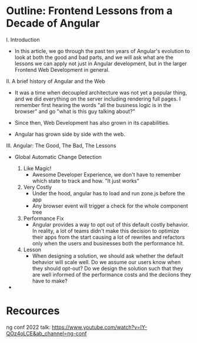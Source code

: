 # Outline: Frontend Lessons from a Decade of Angular 


I. Introduction
  - In this article, we go through the past ten years of Angular's evolution to look at both the good and bad parts, and we will ask what are the lessons we can apply not just in Angular development, but in the larger Frontend Web Development in general.


II. A brief history of Angular and the Web

- It was a time when decoupled architecture was not yet a popular thing, and we did everything on the server including rendering full pages. I remember first hearing the words "all the business logic is in the browser" and go "what is this guy talking about?" 

- Since then, Web Development has also grown in its capabilities.

- Angular has grown side by side with the web.

    
III. Angular: The Good, The Bad, The Lessons
- Global Automatic Change Detection 
  1. Like Magic!
      - Awesome Developer Experience, we don't have to remember which state to track and how. "It just works"
  2. Very Costly
      - Under the hood, angular has to load and run zone.js before the app
      - Any browser event will trigger a check for the whole component tree
  3. Performance Fix
      - Angular provides a way to opt out of this default costly behavior. In reality, a lot of teams didn't make this decision to optimize their apps from the start causing a lot of rewrites and refactors only when the users and businesses both the performance hit.
  4. Lesson
      - When designing a solution, we should ask whether the default behavior will scale well. Do we assume our users know when they should opt-out? Do we design the solution such that they are well informed of the performance costs and the deciions they have to make?

- 

# Recources
ng conf 2022 talk: https://www.youtube.com/watch?v=IY-QOz4oLCE&ab_channel=ng-conf


